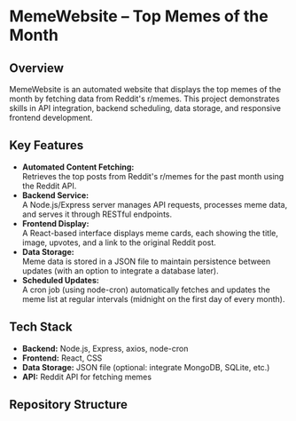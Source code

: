 # MemeWebsite – Top Memes of the Month

## Overview
MemeWebsite is an automated website that displays the top memes of the month by fetching data from Reddit's r/memes. This project demonstrates skills in API integration, backend scheduling, data storage, and responsive frontend development.

## Key Features
- **Automated Content Fetching:**  
  Retrieves the top posts from Reddit's r/memes for the past month using the Reddit API.
- **Backend Service:**  
  A Node.js/Express server manages API requests, processes meme data, and serves it through RESTful endpoints.
- **Frontend Display:**  
  A React-based interface displays meme cards, each showing the title, image, upvotes, and a link to the original Reddit post.
- **Data Storage:**  
  Meme data is stored in a JSON file to maintain persistence between updates (with an option to integrate a database later).
- **Scheduled Updates:**  
  A cron job (using node-cron) automatically fetches and updates the meme list at regular intervals (midnight on the first day of every month).

## Tech Stack
- **Backend:** Node.js, Express, axios, node-cron
- **Frontend:** React, CSS
- **Data Storage:** JSON file (optional: integrate MongoDB, SQLite, etc.)
- **API:** Reddit API for fetching memes

## Repository Structure

